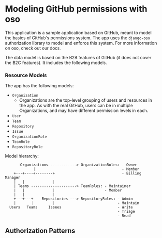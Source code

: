 # Modeling GitHub permissions with oso

This application is a sample application based on GitHub, meant to model the basics of GitHub's permissions system.
The app uses the `django-oso` authorization library to model and enforce this system. For more information on oso, check out our docs.

The data model is based on the B2B features of GitHub (it does not cover the B2C features).
It includes the following models.

### Resource Models

The app has the following models:

- `Organization`
  - Organizations are the top-level grouping of users and resources in the app. As with the real GitHub, users can be in multiple Organizations, and may have different permission levels in each.
- `User`
- `Team`
- `Repository`
- `Issue`
- `OrganizationRole`
- `TeamRole`
- `RepositoryRole`

Model hierarchy:

```
       Organizations ------------> OrganizationRoles: - Owner
             |                                        - Member
    +---+----+--------+                               - Billing Manager
    |   |             |
    | Teams ---------------------> TeamRoles: - Maintainer
    |   |             |                       - Member
    |   |             |
    +---+---+    Repositories ---> RepositoryRoles: - Admin
    |       |         |                             - Maintain
  Users   Teams     Issues                          - Write
                                                    - Triage
                                                    - Read
```

## Authorization Patterns
